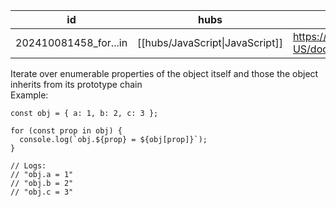 
| id                    | hubs                            | source                                                                                |
| --------------------- | ------------------------------- | ------------------------------------------------------------------------------------- |
| 202410081458_for...in | [[hubs/JavaScript\|JavaScript]] | https://developer.mozilla.org/en-US/docs/Web/JavaScript/Reference/Statements/for...in |
 Iterate over enumerable properties of the object itself and those the object inherits from its prototype chain  
Example: 
```
const obj = { a: 1, b: 2, c: 3 };

for (const prop in obj) {
  console.log(`obj.${prop} = ${obj[prop]}`);
}

// Logs:
// "obj.a = 1"
// "obj.b = 2"
// "obj.c = 3"
```
